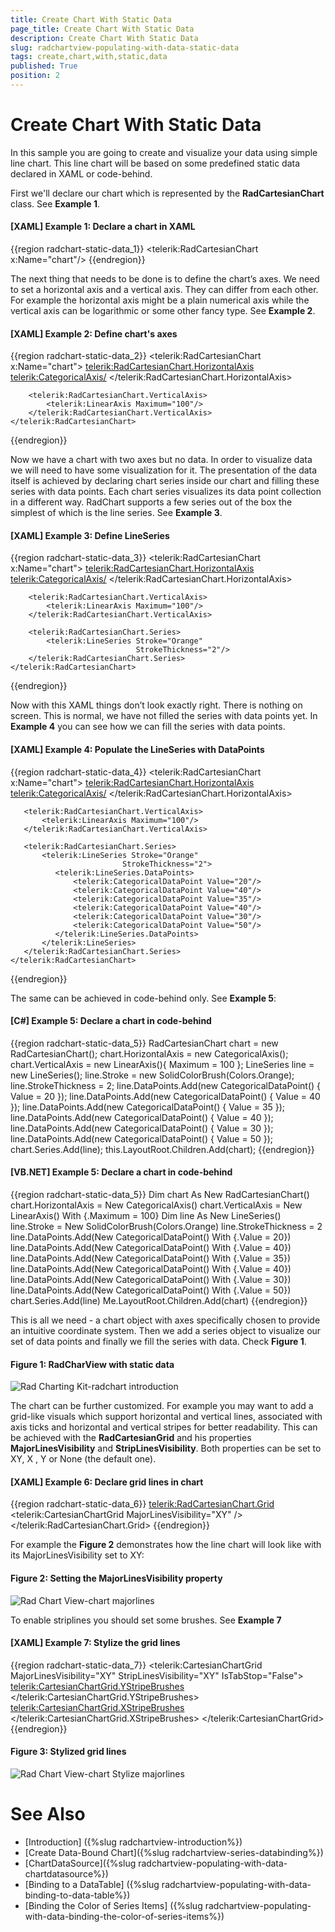```yaml
---
title: Create Chart With Static Data
page_title: Create Chart With Static Data
description: Create Chart With Static Data
slug: radchartview-populating-with-data-static-data
tags: create,chart,with,static,data
published: True
position: 2
---
```


# Create Chart With Static Data

In this sample you are going to create and visualize your data using simple line chart. This line chart will be based on some predefined static data declared in XAML or code-behind.

First we'll declare our chart which is represented by the __RadCartesianChart__ class. See __Example 1__.        

#### __[XAML] Example 1: Declare a chart in XAML__

{{region radchart-static-data_1}}
	<telerik:RadCartesianChart x:Name="chart"/>
{{endregion}}

The next thing that needs to be done is to define the chart’s axes. We need to set a horizontal axis and a vertical axis. They can differ from each other. For example the horizontal axis might be a plain numerical axis while the vertical axis can be logarithmic or some other fancy type. See __Example 2__.        

#### __[XAML] Example 2: Define chart's axes__

{{region radchart-static-data_2}}
	<telerik:RadCartesianChart x:Name="chart">
	    <telerik:RadCartesianChart.HorizontalAxis>
	        <telerik:CategoricalAxis/>
	    </telerik:RadCartesianChart.HorizontalAxis>
	
	    <telerik:RadCartesianChart.VerticalAxis>
	        <telerik:LinearAxis Maximum="100"/>
	    </telerik:RadCartesianChart.VerticalAxis>
	</telerik:RadCartesianChart>
{{endregion}}



Now we have a chart with two axes but no data. In order to visualize data we will need to have some visualization for it. The presentation of the data itself is achieved by declaring chart series inside our chart and filling these series with data points. Each chart series visualizes its data point collection in a different way. RadChart supports a few series out of the box the simplest of which is the line series. See __Example 3__.        

#### __[XAML] Example 3: Define LineSeries__

{{region radchart-static-data_3}}
	<telerik:RadCartesianChart x:Name="chart">
		<telerik:RadCartesianChart.HorizontalAxis>
			<telerik:CategoricalAxis/>
		</telerik:RadCartesianChart.HorizontalAxis>

		<telerik:RadCartesianChart.VerticalAxis>
			<telerik:LinearAxis Maximum="100"/>
		</telerik:RadCartesianChart.VerticalAxis>

		<telerik:RadCartesianChart.Series>
			<telerik:LineSeries Stroke="Orange"
								StrokeThickness="2"/>
		</telerik:RadCartesianChart.Series>
	</telerik:RadCartesianChart>
{{endregion}}

Now with this XAML things don’t look exactly right. There is nothing on screen. This is normal, we have not filled the series with data points yet. In __Example 4__ you can see how we can fill the series with data points.        

#### __[XAML] Example 4: Populate the LineSeries with DataPoints__

{{region radchart-static-data_4}}
	<telerik:RadCartesianChart x:Name="chart">
	   <telerik:RadCartesianChart.HorizontalAxis>
	       <telerik:CategoricalAxis/>
	   </telerik:RadCartesianChart.HorizontalAxis>
	
	   <telerik:RadCartesianChart.VerticalAxis>
	       <telerik:LinearAxis Maximum="100"/>
	   </telerik:RadCartesianChart.VerticalAxis>
	
	   <telerik:RadCartesianChart.Series>
	       <telerik:LineSeries Stroke="Orange"
	                         StrokeThickness="2">
	          <telerik:LineSeries.DataPoints>
	              <telerik:CategoricalDataPoint Value="20"/>
	              <telerik:CategoricalDataPoint Value="40"/>
	              <telerik:CategoricalDataPoint Value="35"/>
	              <telerik:CategoricalDataPoint Value="40"/>
	              <telerik:CategoricalDataPoint Value="30"/>
	              <telerik:CategoricalDataPoint Value="50"/>
	          </telerik:LineSeries.DataPoints>
	       </telerik:LineSeries>
	   </telerik:RadCartesianChart.Series>
	</telerik:RadCartesianChart>
{{endregion}}

The same can be achieved in code-behind only. See __Example 5__:

#### __[C#] Example 5: Declare a chart in code-behind__

{{region radchart-static-data_5}}
		RadCartesianChart chart = new RadCartesianChart();
		chart.HorizontalAxis = new CategoricalAxis();
		chart.VerticalAxis = new LinearAxis(){ Maximum = 100 };
		LineSeries line = new LineSeries();
		line.Stroke = new SolidColorBrush(Colors.Orange);
		line.StrokeThickness = 2;
		line.DataPoints.Add(new CategoricalDataPoint() { Value = 20 });
		line.DataPoints.Add(new CategoricalDataPoint() { Value = 40 });
		line.DataPoints.Add(new CategoricalDataPoint() { Value = 35 });
		line.DataPoints.Add(new CategoricalDataPoint() { Value = 40 });
		line.DataPoints.Add(new CategoricalDataPoint() { Value = 30 });
		line.DataPoints.Add(new CategoricalDataPoint() { Value = 50 });
		chart.Series.Add(line);
		this.LayoutRoot.Children.Add(chart);
{{endregion}}

#### __[VB.NET] Example 5: Declare a chart in code-behind__

{{region radchart-static-data_5}}
		Dim chart As New RadCartesianChart()
		chart.HorizontalAxis = New CategoricalAxis()
		chart.VerticalAxis = New LinearAxis() With {.Maximum = 100}
		Dim line As New LineSeries()
		line.Stroke = New SolidColorBrush(Colors.Orange)
		line.StrokeThickness = 2
		line.DataPoints.Add(New CategoricalDataPoint() With {.Value = 20})
		line.DataPoints.Add(New CategoricalDataPoint() With {.Value = 40})
		line.DataPoints.Add(New CategoricalDataPoint() With {.Value = 35})
		line.DataPoints.Add(New CategoricalDataPoint() With {.Value = 40})
		line.DataPoints.Add(New CategoricalDataPoint() With {.Value = 30})
		line.DataPoints.Add(New CategoricalDataPoint() With {.Value = 50})
		chart.Series.Add(line)
		Me.LayoutRoot.Children.Add(chart)
	{{endregion}}

This is all we need - a chart object with axes specifically chosen to provide an intuitive coordinate system. Then we add a series object to visualize our set of data points and finally we fill the series with data. Check __Figure 1__.

#### __Figure 1: RadCharView with static data__
![Rad Charting Kit-radchart introduction](images/radchartview-chart_introduction.PNG)

The chart can be further customized. For example you may want to add a grid-like visuals which support horizontal and vertical lines, associated with axis ticks and horizontal and vertical stripes for better readability. This can be achieved with the __RadCartesianGrid__ and his properties __MajorLinesVisibility__ and __StripLinesVisibility__. Both properties can be set to XY, X , Y or None (the default one).
        

#### __[XAML] Example 6: Declare grid lines in chart__

{{region radchart-static-data_6}}
	<telerik:RadCartesianChart.Grid>
	   <telerik:CartesianChartGrid MajorLinesVisibility="XY" />
	</telerik:RadCartesianChart.Grid>
{{endregion}}

For example the __Figure 2__ demonstrates how the line chart will look like with its MajorLinesVisibility set to XY:

#### __Figure 2: Setting the MajorLinesVisibility property__
![Rad Chart View-chart majorlines](images/RadChartView-chart_majorlines.PNG)

To enable striplines you should set some brushes. See __Example 7__
        
#### __[XAML] Example 7: Stylize the grid lines__

{{region radchart-static-data_7}}
	<telerik:CartesianChartGrid MajorLinesVisibility="XY" StripLinesVisibility="XY" IsTabStop="False">
	    <telerik:CartesianChartGrid.YStripeBrushes>
			<SolidColorBrush Color="#FFD7D7D7" Opacity="0.3" />
			<SolidColorBrush Color="Transparent" />
	    </telerik:CartesianChartGrid.YStripeBrushes>
	    <telerik:CartesianChartGrid.XStripeBrushes>
			<SolidColorBrush Color="#FFD7D7D7" Opacity="0.3" />
			<SolidColorBrush Color="Transparent" />
	    </telerik:CartesianChartGrid.XStripeBrushes>
	</telerik:CartesianChartGrid>
{{endregion}}

#### __Figure 3: Stylized grid lines__
![Rad Chart View-chart Stylize majorlines](images/radchartview-chart_majorlines_stylize.PNG)

# See Also
 * [Introduction] ({%slug radchartview-introduction%})
 * [Create Data-Bound Chart]({%slug radchartview-series-databinding%})
 * [ChartDataSource]({%slug radchartview-populating-with-data-chartdatasource%})
 * [Binding to a DataTable] ({%slug radchartview-populating-with-data-binding-to-data-table%})
 * [Binding the Color of Series Items] ({%slug radchartview-populating-with-data-binding-the-color-of-series-items%})
